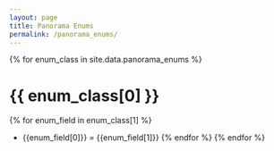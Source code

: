```yaml
---
layout: page
title: Panorama Enums
permalink: /panorama_enums/
---
```


{% for enum_class in site.data.panorama_enums %}
# {{ enum_class[0] }}
{% for enum_field in enum_class[1] %}
* {{enum_field[0]}} = {{enum_field[1]}}
{% endfor %}
{% endfor %}